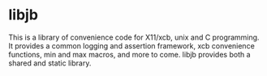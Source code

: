 # libjb
This is a library of convenience code for X11/xcb, unix and C programming.
It provides a common logging and assertion framework, xcb convenience functions,
min and max macros, and more to come.
libjb provides both a shared and static library.
